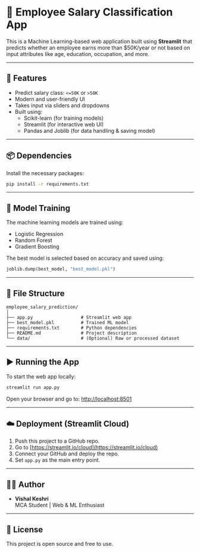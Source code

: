 
# 💼 Employee Salary Classification App

This is a Machine Learning-based web application built using **Streamlit** that predicts whether an employee earns more than $50K/year or not based on input attributes like age, education, occupation, and more.

---

## 🚀 Features

- Predict salary class: `<=50K` or `>50K`
- Modern and user-friendly UI
- Takes input via sliders and dropdowns
- Built using:
  - Scikit-learn (for training models)
  - Streamlit (for interactive web UI)
  - Pandas and Joblib (for data handling & saving model)

---

## 📦 Dependencies

Install the necessary packages:

```bash
pip install -r requirements.txt
```

---

## 🧠 Model Training

The machine learning models are trained using:

- Logistic Regression
- Random Forest
- Gradient Boosting

The best model is selected based on accuracy and saved using:

```python
joblib.dump(best_model, "best_model.pkl")
```

---

## 📂 File Structure

```
employee_salary_prediction/
│
├── app.py                  # Streamlit web app
├── best_model.pkl          # Trained ML model
├── requirements.txt        # Python dependencies
├── README.md               # Project description
└── data/                   # (Optional) Raw or processed dataset
```

---

## ▶️ Running the App

To start the web app locally:

```bash
streamlit run app.py
```

Open your browser and go to: [http://localhost:8501](http://localhost:8501)

---

## ☁️ Deployment (Streamlit Cloud)

1. Push this project to a GitHub repo.
2. Go to [https://streamlit.io/cloud](https://streamlit.io/cloud)
3. Connect your GitHub and deploy the repo.
4. Set `app.py` as the main entry point.

---

## 👨‍💻 Author

- **Vishal Keshri**  
  MCA Student | Web & ML Enthusiast

---

## 📝 License

This project is open source and free to use.
